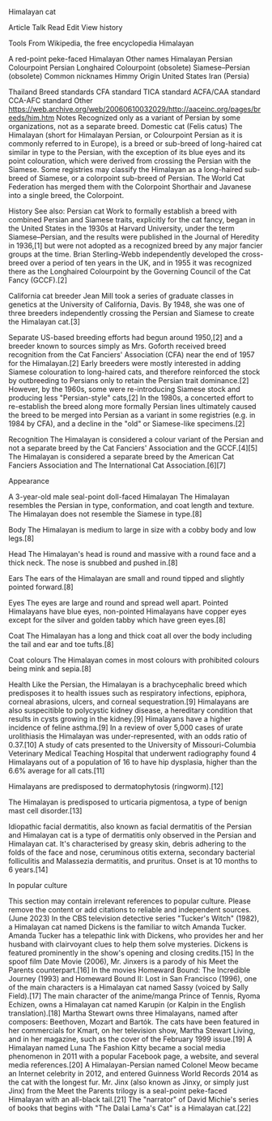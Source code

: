 Himalayan cat

Article Talk Read Edit View history

Tools From Wikipedia, the free encyclopedia Himalayan

A red-point peke-faced Himalayan Other names Himalayan Persian Colourpoint Persian Longhaired Colourpoint (obsolete) Siamese–Persian (obsolete) Common nicknames Himmy Origin United States Iran (Persia)

Thailand Breed standards CFA standard TICA standard ACFA/CAA standard CCA-AFC standard Other https://web.archive.org/web/20060610032029/http://aaceinc.org/pages/breeds/him.htm Notes Recognized only as a variant of Persian by some organizations, not as a separate breed. Domestic cat (Felis catus) The Himalayan (short for Himalayan Persian, or Colourpoint Persian as it is commonly referred to in Europe), is a breed or sub-breed of long-haired cat similar in type to the Persian, with the exception of its blue eyes and its point colouration, which were derived from crossing the Persian with the Siamese. Some registries may classify the Himalayan as a long-haired sub-breed of Siamese, or a colorpoint sub-breed of Persian. The World Cat Federation has merged them with the Colorpoint Shorthair and Javanese into a single breed, the Colorpoint.

History See also: Persian cat Work to formally establish a breed with combined Persian and Siamese traits, explicitly for the cat fancy, began in the United States in the 1930s at Harvard University, under the term Siamese–Persian, and the results were published in the Journal of Heredity in 1936,[1] but were not adopted as a recognized breed by any major fancier groups at the time. Brian Sterling-Webb independently developed the cross-breed over a period of ten years in the UK, and in 1955 it was recognized there as the Longhaired Colourpoint by the Governing Council of the Cat Fancy (GCCF).[2]

California cat breeder Jean Mill took a series of graduate classes in genetics at the University of California, Davis. By 1948, she was one of three breeders independently crossing the Persian and Siamese to create the Himalayan cat.[3]

Separate US-based breeding efforts had begun around 1950,[2] and a breeder known to sources simply as Mrs. Goforth received breed recognition from the Cat Fanciers' Association (CFA) near the end of 1957 for the Himalayan.[2] Early breeders were mostly interested in adding Siamese colouration to long-haired cats, and therefore reinforced the stock by outbreeding to Persians only to retain the Persian trait dominance.[2] However, by the 1960s, some were re-introducing Siamese stock and producing less "Persian-style" cats,[2] In the 1980s, a concerted effort to re-establish the breed along more formally Persian lines ultimately caused the breed to be merged into Persian as a variant in some registries (e.g. in 1984 by CFA), and a decline in the "old" or Siamese-like specimens.[2]

Recognition The Himalayan is considered a colour variant of the Persian and not a separate breed by the Cat Fanciers' Association and the GCCF.[4][5] The Himalayan is considered a separate breed by the American Cat Fanciers Association and The International Cat Association.[6][7]

Appearance

A 3-year-old male seal-point doll-faced Himalayan The Himalayan resembles the Persian in type, conformation, and coat length and texture. The Himalayan does not resemble the Siamese in type.[8]

Body The Himalayan is medium to large in size with a cobby body and low legs.[8]

Head The Himalayan's head is round and massive with a round face and a thick neck. The nose is snubbed and pushed in.[8]

Ears The ears of the Himalayan are small and round tipped and slightly pointed forward.[8]

Eyes The eyes are large and round and spread well apart. Pointed Himalayans have blue eyes, non-pointed Himalayans have copper eyes except for the silver and golden tabby which have green eyes.[8]

Coat The Himalayan has a long and thick coat all over the body including the tail and ear and toe tufts.[8]

Coat colours The Himalayan comes in most colours with prohibited colours being mink and sepia.[8]

Health Like the Persian, the Himalayan is a brachycephalic breed which predisposes it to health issues such as respiratory infections, epiphora, corneal abrasions, ulcers, and corneal sequestration.[9] Himalayans are also suspecitible to polycystic kidney disease, a hereditary condition that results in cysts growing in the kidney.[9] Himalayans have a higher incidence of feline asthma.[9] In a review of over 5,000 cases of urate urolithiasis the Himalayan was under-represented, with an odds ratio of 0.37.[10] A study of cats presented to the University of Missouri-Columbia Veterinary Medical Teaching Hospital that underwent radiography found 4 Himalayans out of a population of 16 to have hip dysplasia, higher than the 6.6% average for all cats.[11]

Himalayans are predisposed to dermatophytosis (ringworm).[12]

The Himalayan is predisposed to urticaria pigmentosa, a type of benign mast cell disorder.[13]

Idiopathic facial dermatitis, also known as facial dermatitis of the Persian and Himalayan cat is a type of dermatitis only observed in the Persian and Himalayan cat. It's characterised by greasy skin, debris adhering to the folds of the face and nose, ceruminous otitis externa, secondary bacterial folliculitis and Malassezia dermatitis, and pruritus. Onset is at 10 months to 6 years.[14]

In popular culture

This section may contain irrelevant references to popular culture. Please remove the content or add citations to reliable and independent sources. (June 2023) In the CBS television detective series "Tucker's Witch" (1982), a Himalayan cat named Dickens is the familiar to witch Amanda Tucker. Amanda Tucker has a telepathic link with Dickens, who provides her and her husband with clairvoyant clues to help them solve mysteries. Dickens is featured prominently in the show's opening and closing credits.[15] In the spoof film Date Movie (2006), Mr. Jinxers is a parody of his Meet the Parents counterpart.[16] In the movies Homeward Bound: The Incredible Journey (1993) and Homeward Bound II: Lost in San Francisco (1996), one of the main characters is a Himalayan cat named Sassy (voiced by Sally Field).[17] The main character of the anime/manga Prince of Tennis, Ryoma Echizen, owns a Himalayan cat named Karupin (or Kalpin in the English translation).[18] Martha Stewart owns three Himalayans, named after composers: Beethoven, Mozart and Bartók. The cats have been featured in her commercials for Kmart, on her television show, Martha Stewart Living, and in her magazine, such as the cover of the February 1999 issue.[19] A Himalayan named Luna The Fashion Kitty became a social media phenomenon in 2011 with a popular Facebook page, a website, and several media references.[20] A Himalayan-Persian named Colonel Meow became an Internet celebrity in 2012, and entered Guinness World Records 2014 as the cat with the longest fur. Mr. Jinx (also known as Jinxy, or simply just Jinx) from the Meet the Parents trilogy is a seal-point peke-faced Himalayan with an all-black tail.[21] The "narrator" of David Michie's series of books that begins with "The Dalai Lama's Cat" is a Himalayan cat.[22]
